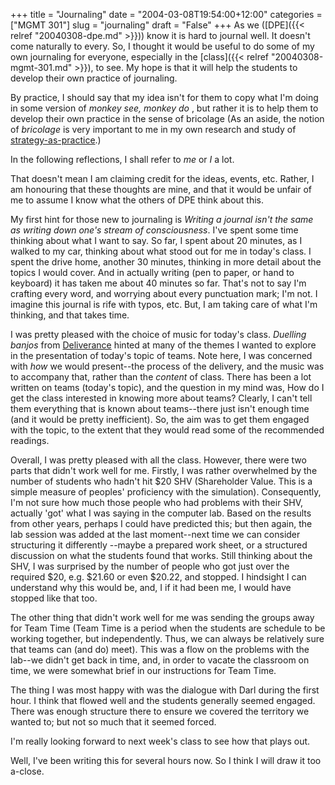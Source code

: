 +++
title = "Journaling"
date = "2004-03-08T19:54:00+12:00"
categories = ["MGMT 301"]
slug = "journaling"
draft = "False"
+++
As we ([DPE]({{< relref "20040308-dpe.md" >}}))
know it is hard to journal well. It doesn't come naturally to every.
So, I thought it would be useful to do some of my own journaling for
everyone, especially in the
[class]({{< relref "20040308-mgmt-301.md" >}}), to see. My hope is
that it will help the students to develop their own practice of
journaling.

By practice, I should say that my idea isn't for them to copy what I'm
doing in some version of _monkey see, monkey do_ , but rather it is
to help them to develop their own practice in the sense of bricolage
(As an aside, the notion of _bricolage_ is very important to me in
my own research and study of
[strategy-as-practice](http://www.strategy-as-practice.org/).)

In the following reflections, I shall refer to _me_ or _I_ a
lot.

That doesn't mean I am claiming credit for the ideas, events, etc.
Rather, I am honouring that these thoughts are mine, and that it
would be unfair of me to assume I know what the others of DPE think about this.

My first hint for those new to journaling is _Writing a journal isn't
the same as writing down one's stream of consciousness_. I've spent
some time thinking about what I want to say. So far, I spent about 20
minutes, as I walked to my car, thinking about what stood out for me in
today's class. I spent the drive home, another 30 minutes, thinking in
more detail about the topics I would cover. And in actually writing
(pen to paper, or hand to keyboard) it has taken me about 40 minutes so
far. That's not to say I'm crafting every word, and worrying about
every punctuation mark; I'm not. I imagine this journal is rife with
typos, etc. But, I am taking care of what I'm thinking, and that
takes time.

I was pretty pleased with the choice of music for today's class.
_Duelling banjos_ from
[Deliverance](http://www.imdb.com/title/tt0068473/) hinted at many of
the themes I wanted to explore in the presentation of today's topic of
teams. Note here, I was concerned with _how_ we would present--the
process of the delivery, and the music was to accompany that, rather
than the _content_ of class. There has been a lot written on teams
(today's topic), and the question in my mind was, How do I get the
class interested in knowing more about teams? Clearly, I can't tell
them everything that is known about teams--there just isn't enough time
(and it would be pretty inefficient). So, the aim was to get them
engaged with the topic, to the extent that they would read some of the
recommended readings.

Overall, I was pretty pleased with all the class. However, there were
two parts that didn't work well for me. Firstly, I was rather
overwhelmed by the number of students who hadn't hit $20 SHV
(Shareholder Value. This is a simple measure
of peoples' proficiency with the simulation). Consequently, I'm
not sure how much those people who had problems with their SHV, 
actually 'got' what I was saying in the computer lab. Based on 
the results from other years, perhaps I could
have predicted this; but then again, the lab session was added at the
last moment--next time we can consider structuring it differently
--maybe a prepared work sheet, or a structured discussion on what
the students found that works. Still thinking about the SHV, I 
was surprised by the number of people who got just over the 
required $20, e.g. $21.60 or even $20.22, and
stopped. I hindsight I can understand why this would be, and, I if it
had been me, I would have stopped like that too.

The other thing that didn't work well for me was sending the groups
away for Team Time (Team Time is a period when the students are
schedule to be working together, but independently. Thus, we can
always be relatively sure that teams can (and do) meet). This was a
flow on the problems with the lab--we didn't get back in time, and, in
order to vacate the classroom on time, we were somewhat brief in our
instructions for Team Time.

The thing I was most happy with was the dialogue with Darl during the
first hour. I think that flowed well and the students generally
seemed engaged. There was enough structure there to ensure we covered
the territory we wanted to; but not so much that it seemed forced.

I'm really looking forward to next week's class to see how that plays out.

Well, I've been writing this for several hours now. So I think I will
draw it too a-close.

